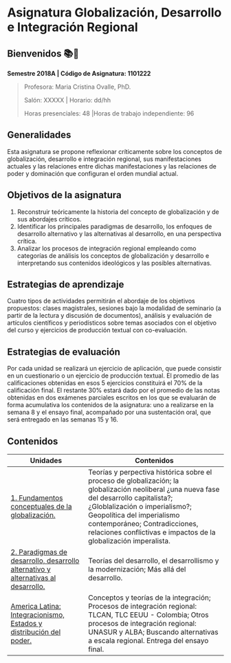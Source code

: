 # Asignatura Globalización, Desarrollo e Integración Regional

## **Bienvenidos** :books::blue_heart:

**Semestre 2018A	| Código de Asignatura: 1101222**

> Profesora: Maria Cristina Ovalle, PhD.
>
> Salón: XXXXX				| Horario: dd/hh
>
> Horas presenciales: 48	|Horas de trabajo independiente: 96			

## Generalidades

Esta asignatura se propone reflexionar críticamente sobre los conceptos de globalización, desarrollo e integración regional, sus manifestaciones actuales y las relaciones entre dichas manifestaciones y las relaciones de poder y dominación que configuran el orden mundial actual.

## Objetivos de la asignatura

1. Reconstruir teóricamente la historia del concepto de globalización y de sus abordajes críticos. 
2. Identificar los principales paradigmas de desarrollo, los enfoques de desarrollo alternativo y las alternativas al desarrollo, en una perspectiva crítica.                                                                                      
3. Analizar los procesos de integración regional empleando como categorías de análisis los conceptos de globalización y desarrollo e interpretando sus contenidos ideológicos y las posibles alternativas.                                                               

## Estrategias de aprendizaje

Cuatro tipos de actividades permitirán el abordaje de los objetivos propuestos: clases magistrales, sesiones bajo la modalidad de seminario (a partir de la lectura y discusión de documentos), análisis y evaluación de artículos científicos y periodísticos sobre temas asociados con el objetivo del curso y ejercicios de producción textual con co-evaluación.

## Estrategias de evaluación

Por cada unidad se realizará un ejercicio de aplicación, que puede consistir en un cuestionario o un ejercicio de producción textual. El promedio de las calificaciones obtenidas en esos 5 ejercicios constituirá el 70% de la calificación final. El restante 30% estará dado por el promedio de las notas obtenidas en dos exámenes parciales escritos en los que se evaluarán de forma acumulativa los contenidos de la asignatura: uno a realizarse en la semana 8 y el ensayo final, acompañado por una sustentación oral, que será entregado en las semanas 15 y 16.

## Contenidos

| Unidades                                 | Contenidos                               |
| ---------------------------------------- | ---------------------------------------- |
| [1. Fundamentos conceptuales de la globalización.](unidad1/README.md) | Teorías y perpectiva histórica sobre el proceso de globalización; la globalización neoliberal ¿una nueva fase del desarrollo capitalista?; ¿Globlalización o imperialismo?; Geopolítica del imperialismo contemporáneo; Contradicciones, relaciones conflictivas e impactos de la globalización imperalista. |
| [2. Paradigmas de desarrollo, desarrollo alternativo y alternativas al desarrollo.](unidad2/README.md) | Teorías del desarrollo, el desarrollismo y la modernización; Más allá del desarrollo. |
| [America Latina: Integracionismo, Estados y distribución del poder.](unidad3/README.md) | Conceptos y teorías de la integración; Procesos de integración regional: TLCAN, TLC EEUU - Colombia; Otros procesos de integración regional: UNASUR y ALBA; Buscando alternativas a escala regional. Entrega del ensayo final. |



## 



